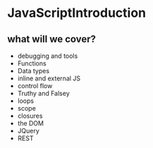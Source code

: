 # JavaScriptIntroduction

## what will we cover?
- debugging and tools
- Functions
- Data types
- inline and external JS
- control flow
- Truthy and Falsey
- loops
- scope
- closures
- the DOM
- JQuery
- REST
